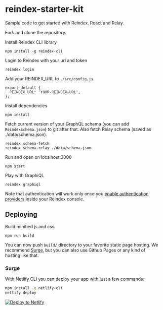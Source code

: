 # reindex-starter-kit

Sample code to get started with Reindex, React and Relay.

Fork and clone the repository.

Install Reindex CLI library

```
npm install -g reindex-cli
```

Login to Reindex with your url and token

```
reindex login
```

Add your REINDEX_URL to `./src/config.js`.

```
export default {
  REINDEX_URL: 'YOUR-REINDEX-URL',
};
```

Install dependencies

```
npm install
```

Fetch current version of your GraphQL schema (you can add `ReindexSchema.json`)
to git after that. Also fetch Relay schema (saved as ./data/schema.json).

```
reindex schema-fetch
reindex schema-relay ./data/schema.json
```

Run and open on localhost:3000

```
npm start
```

Play with GraphiQL

```
reindex graphiql
```

Note that authentication will work only once you [enable authentication providers](https://www.reindex.io/docs/security/authentication/#social-login-authentication-providers)
inside your Reindex console.

## Deploying

Build minified js and css

```
npm run build
```

You can now push `build/` directory to your favorite static page hosting.
We recommend [Surge](https://www.surge.sh), but you can also use Github
Pages or any kind of hosting like that.

### Surge

With Netlify CLI you can deploy your app with just a few commands:

```sh
npm install -g netlify-cli
netlify deploy
```

[![Deploy to Netlify](https://www.netlify.com/img/deploy/button.svg)](https://app.netlify.com/start/deploy?repository=https://github.com/bdougie/reindex-todos)
